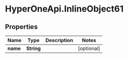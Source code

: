 # HyperOneApi.InlineObject61

## Properties
Name | Type | Description | Notes
------------ | ------------- | ------------- | -------------
**name** | **String** |  | [optional] 


